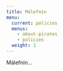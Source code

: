 ```yaml
---
title: Málefnin
menu:
  current: policies
  menus:
    - about-pirates
    - policies
  weight: 1
---
```


Málefnin...